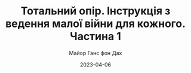 ---
layout: default
modal-id: 20
date: 2023-04-06
title: Тотальний опір. Інструкція з ведення малої війни для кожного. Частина 1
author: Майор Ганс фон Дах
author_label: Автор
img: totalnyi-opir-part-1-major-hans-fon-dah.jpg
alt: image-alt
project-date: 2022
category: Військова справа
description: "Легендарна книга швейцарського воєнного експерта майора Ганса дон Даха є чудовим посібником, метою якого є навчити, як перемагати навіть тоді, коли супротивником є, здавалося б, непереможна і суттєво переважаюча військова потуга. Автор розкриває моральні засади, стратегічні цілі, тактику і бойові техніки т. зв. малої війни. Вихідним принципом служить переконання, що боротьба за свободу не завершується навіть після нищівної поразки у регулярній війні, навіть після цілковитого розгрому армії. Із надзвичайною ясністю розкриваються принципи організації руху опору, створення формацій малої війни, забезпечення їх зброєю, боєприпасами, харчами, здійснення диверсій, засідок, методи протидії каральним заходам ворога тощо. Книга проілюстрована численними рисунками автора, які, зображаючи зразки бойових акцій та технік опору, значно полегшують засвоєння матеріалу.
Книга містить дієві збройні, бойові і захисні техніки, які, вочевидь, є небезпечними, а їх неправомірне застосування може мати серйозні наслідки і призвести до кримінального переслідування. Видання не слід передавати в руки особам, які ще не досягли 18-літнього віку."
---